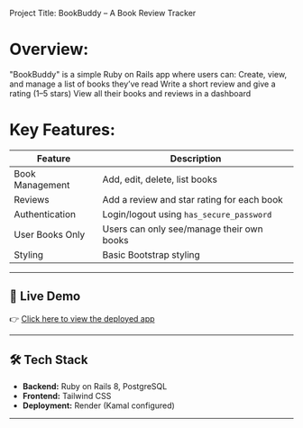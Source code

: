 Project Title: BookBuddy – A Book Review Tracker

# Overview:
"BookBuddy" is a simple Ruby on Rails app where users can:
Create, view, and manage a list of books they’ve read
Write a short review and give a rating (1–5 stars)
View all their books and reviews in a dashboard


# Key Features:
| Feature           | Description                                |
|-------------------|--------------------------------------------|
| Book Management   | Add, edit, delete, list books              |
| Reviews           | Add a review and star rating for each book |
| Authentication    | Login/logout using `has_secure_password`   |
| User Books Only   | Users can only see/manage their own books  |
| Styling           | Basic Bootstrap styling                    |


---

## 🚀 Live Demo

👉 [Click here to view the deployed app](https://book-buddy-765e.onrender.com)  

---

## 🛠️ Tech Stack

- **Backend:** Ruby on Rails 8, PostgreSQL
- **Frontend:** Tailwind CSS
- **Deployment:** Render (Kamal configured)
---

